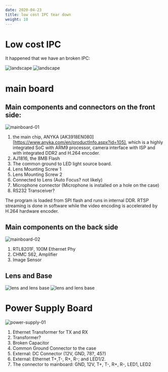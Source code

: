 ```yaml
---
date: 2020-04-23
title: low cost IPC tear down
weight: 10
---
```


# Low cost IPC

It happened that we have an broken IPC:

![landscape](/img/ipc/landscape-01.jpg)
![landscape](/img/ipc/landscape-02.jpg)


# main board

## Main components and connectors on the front side:

![mainboard-01](/img/ipc/mainboard-01.jpg)

1. the main chip, ANYKA
   [AK3918EN080][https://www.anyka.com/en/productInfo.aspx?id=105], which is a
highly integrated SoC with ARM9 processor, camera interface with ISP and with
integrated DDR2 and H.264 encoder.
2. AJ1816, the 8MB Flash
3. The common ground to LED light source board.
4. Lens Mounting Screw 1
5. Lens Mounting Screw 2
6. Connected to Lens (Auto Focus? not likely)
7. Microphone connector (Microphone is installed on a hole on the case)
8. RS232 Transceiver?


The program is loaded from SPI flash and runs in internal DDR. RTSP streaming
is done in software while the video encoding is accelerated by H.264 hardware
encoder.

## Main components on the back side

![mainboard-02](/img/ipc/mainboard-02.jpg)

1. RTL8201F, 100M Ethernet Phy
2. CHMC S62, Amplifier
3. Image Sensor

## Lens and Base

![lens and lens base](/img/ipc/lens-and-base-01.jpg)
![lens and lens base](/img/ipc/lens-and-base-02.jpg)


# Power Supply Board

![power-supply-01](/img/ipc/power-supply-01.jpg)


1. Ethernet Transformer for TX and RX
2. Transformer?
3. Broken Capacitor
4. Common Ground Connector to the case
5. External: DC Connector (12V, GND, 78?, 45?)
6. External: Ethernet T+,T-, R+, R-; and LED1/2. 
7. The connector to mainboard: 
   GND, 12V, T+, T-, R+, R-, LED1, LED2
